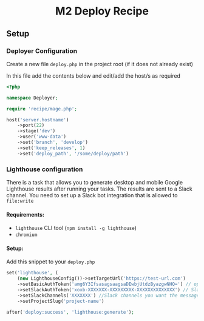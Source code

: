 <h1 align="center">M2 Deploy Recipe</h1>

## Setup

### Deployer Configuration

Create a new file `deploy.php` in the project root (if it does not already exist)

In this file add the contents below and edit/add the host/s as required

```php
<?php

namespace Deployer;

require 'recipe/mage.php';

host('server.hostname')
    ->port(22)
    ->stage('dev')
    ->user('www-data')
    ->set('branch', 'develop')
    ->set('keep_releases', 1)
    ->set('deploy_path', '/some/deploy/path')
```

### Lighthouse configuration

There is a task that allows you to generate desktop and mobile Google Lighthouse results after running your 
tasks. The results are sent to a Slack channel. You need to set up a Slack bot integration that is allowed
to `file:write`

#### Requirements:
* `lighthouse` CLI tool (`npm install -g lighthouse`)
* `chromium`

#### Setup:

Add this snippet to your `deploy.php`

```php
set('lighthouse', (
    (new LighthouseConfig())->setTargetUrl('https://test-url.com')
    ->setBasicAuthToken('amg6Y3IfsasagsaagsaDEwbjUtdzByazgwNHQ=') // optional, if your site is protected
    ->setSlackAuthToken('xoxb-XXXXXXX-XXXXXXXXX-XXXXXXXXXXXXXX') // Slack bot token
    ->setSlackChannels('XXXXXXX') //Slack channels you want the message sent to, comma-separated
    ->setProjectSlug('project-name')
    
after('deploy:success', 'lighthouse:generate');
```

